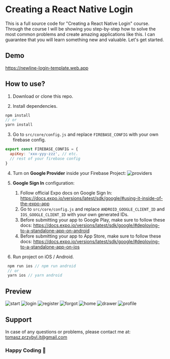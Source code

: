 # Creating a React Native Login

This is a full source code for "Creating a React Native Login" course.
Through the course I will be showing you step-by-step how to solve the most common problems and create amazing applications like this. I can guarantee that you will learn something new and valuable. Let's get started.

## Demo

https://newline-login-template.web.app

## How to use?

1. Download or clone this repo.

2. Install dependencies.

```js
npm install
// or
yarn install
```

3. Go to `src/core/config.js` and replace `FIREBASE_CONFIG` with your own firebase config.

```js
export const FIREBASE_CONFIG = {
  apiKey: 'xxx-yyy-zzz', // etc.
  // rest of your firebase config
}
```

4. Turn on **Google Provider** inside your Firebase Project:
   ![providers](https://storage.googleapis.com/nativeforms-labs.appspot.com/providers.png)

5. **Google Sign In** configuration:

   1. Follow official Expo docs on Google Sign In: https://docs.expo.io/versions/latest/sdk/google/#using-it-inside-of-the-expo-app
   2. Go to `src/core/config.js` and replace `ANDROID_GOOGLE_CLIENT_ID` and `IOS_GOOGLE_CLIENT_ID` with your own generated IDs.
   3. Before submitting your app to Google Play, make sure to follow these docs: https://docs.expo.io/versions/latest/sdk/google/#deploying-to-a-standalone-app-on-android
   4. Before submitting your app to App Store, make sure to follow these docs: https://docs.expo.io/versions/latest/sdk/google/#deploying-to-a-standalone-app-on-ios

6. Run project on iOS / Android.

```js
 npm run ios // npm run android
 // or
 yarn ios // yarn android
```

## Preview

![start](https://raw.githubusercontent.com/venits/react-native-market/master/assets/newline-app-template/start.png)
![login](https://raw.githubusercontent.com/venits/react-native-market/master/assets/newline-app-template/login.png)
![register](https://raw.githubusercontent.com/venits/react-native-market/master/assets/newline-app-template/register.png)
![forgot](https://raw.githubusercontent.com/venits/react-native-market/master/assets/newline-app-template/forgot-password.png)
![home](https://raw.githubusercontent.com/venits/react-native-market/master/assets/newline-app-template/home.png)
![drawer](https://raw.githubusercontent.com/venits/react-native-market/master/assets/newline-app-template/drawer.png)
![profile](https://raw.githubusercontent.com/venits/react-native-market/master/assets/newline-app-template/profile.png)

## Support

In case of any questions or problems, please contact me at:
[tomasz.przybyl.it@gmail.com](mailto:tomasz.przybyl.it@gmail.com)

### Happy Coding 🚀
